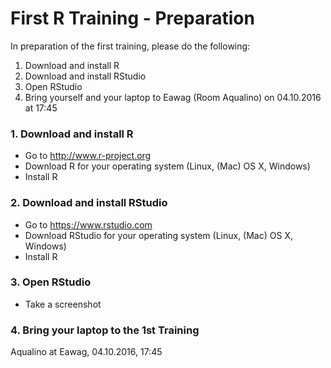 # First R Training - Preparation

In preparation of the first training, please do the following:

1. Download and install R 
2. Download and install RStudio
3. Open RStudio
4. Bring yourself and your laptop to Eawag (Room Aqualino) on 04.10.2016 at 17:45


### 1. Download and install R

* Go to http://www.r-project.org
* Download R for your operating system (Linux, (Mac) OS X, Windows)
* Install R


### 2. Download and install RStudio

* Go to https://www.rstudio.com
* Download RStudio for your operating system (Linux, (Mac) OS X, Windows)
* Install R


### 3. Open RStudio

* Take a screenshot


### 4. Bring your laptop to the 1st Training

Aqualino at Eawag, 04.10.2016, 17:45




